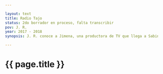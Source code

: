 ```yaml
---

layout: text
title: Radio Tajo
status: 2do borrador en proceso, falta transcribir
pov: J. R.
year: 2017 - 2018
synopsis: J. R. conoce a Jimena, una productora de TV que llega a Sabinas a filmar escenas extra para un documental que hizo años antes. Pasan las noches de los fines de semana en casa de Hermes, tío de Jimena, quien graba un podcast cultural bastante peculiar. Hermes le regala a Jimena un caset con canciones de una banda llamada Las Bulbas. Una noche llega a la casa de Hermes Larissa Double-Coil acompañada de s.t.l. Se avientan un palomazo que Jimena filma, Hermes graba y J. R. reseña para una revista.

---
```


# {{ page.title }}
